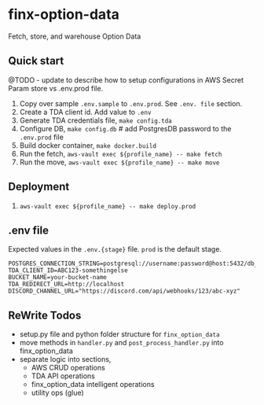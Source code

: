 # finx-option-data
Fetch, store, and warehouse Option Data

## Quick start

@TODO - update to describe how to setup configurations in AWS Secret Param store vs .env.prod file.

1. Copy over sample `.env.sample` to `.env.prod`. See `.env. file` section.
2. Create a TDA client id. Add value to `.env`
3. Generate TDA credentials file, `make config.tda`
4. Configure DB, `make config.db` # add PostgresDB password to the `.env.prod` file
5. Build docker container, `make docker.build`
6. Run the fetch, `aws-vault exec ${profile_name} -- make fetch`
7. Run the move, `aws-vault exec ${profile_name} -- make move`


## Deployment 
1. `aws-vault exec ${profile_name} -- make deploy.prod`


## .env file
Expected values in the `.env.{stage}` file. `prod` is the default stage.

```
POSTGRES_CONNECTION_STRING=postgresql://username:password@host:5432/db_name
TDA_CLIENT_ID=ABC123-somethingelse
BUCKET_NAME=your-bucket-name
TDA_REDIRECT_URL=http://localhost
DISCORD_CHANNEL_URL="https://discord.com/api/webhooks/123/abc-xyz"
```

## ReWrite Todos

- setup.py file and python folder structure for `finx_option_data`
- move methods in `handler.py` and `post_process_handler.py` into finx_option_data
- separate logic into sections, 
    - AWS CRUD operations
    - TDA API operations
    - finx_option_data intelligent operations
    - utility ops (glue)

